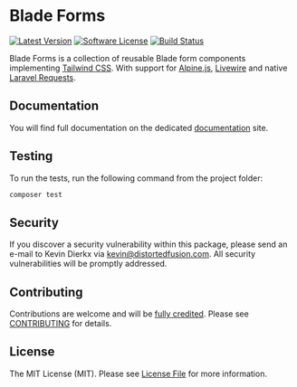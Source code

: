 # Blade Forms

[![Latest Version](https://img.shields.io/github/tag/distortedfusion/blade-forms.svg?style=flat-square)](https://github.com/distortedfusion/blade-forms/tags)
[![Software License](https://img.shields.io/badge/license-MIT-brightgreen.svg?style=flat-square)](LICENSE)
[![Build Status](https://img.shields.io/github/actions/workflow/status/distortedfusion/blade-forms/ci.yml?branch=master&style=flat-square)](https://github.com/distortedfusion/blade-forms/actions)

Blade Forms is a collection of reusable Blade form components implementing [Tailwind CSS](https://tailwindcss.com/). With support for [Alpine.js](https://alpinejs.dev), [Livewire](https://livewire.laravel.com/) and native [Laravel Requests](https://laravel.com/docs/requests).

## Documentation

You will find full documentation on the dedicated [documentation](https://distortedfusion.test/docs/distortedfusion/blade-forms/getting-started) site.

## Testing

To run the tests, run the following command from the project folder:

``` bash
composer test
```

## Security

If you discover a security vulnerability within this package, please send an e-mail to Kevin Dierkx via kevin@distortedfusion.com. All security vulnerabilities will be promptly addressed.

## Contributing

Contributions are welcome and will be [fully credited](https://github.com/distortedfusion/blade-forms/graphs/contributors). Please see [CONTRIBUTING](.github/CONTRIBUTING.md) for details.

## License

The MIT License (MIT). Please see [License File](LICENSE) for more information.
